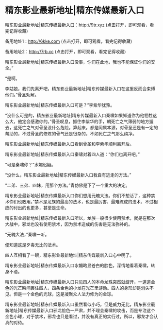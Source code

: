 # 精东影业最新地址|精东传媒最新入口

精东影业最新地址|精东传媒最新入口：http://9tr.xyz (点击打开，即可观看，看完记得收藏)

备用地址1：http://6kke.com (点击打开，即可观看，看完记得收藏)

备用地址2：http://7rb.cc (点击打开，即可观看，看完记得收藏)



精东影业最新地址|精东传媒最新入口没事，你们在此地，我也不能保证你们的安全。”

“是啊。

李姑娘，我们先离开吧，精东影业最新地址|精东传媒最新入口在这里反而会束缚他们。”骨圣劝解。

精东影业最新地址|精东传媒最新入口可是？”李紫华犹豫。

“没什么可是的，精东影业最新地址|精东传媒最新入口秦啸如果知道你为他牺牲这么大，他定会感激你的。”骨圣叹息，抓住李紫华的手，朝死亡之气薄弱的地方遁去，这死亡之气对骨圣没什么危险，算起来，都是同属本源，对骨圣还是有一定的帮助的，不过骨圣的修炼的骨气还是很杂的，不如死亡之气那么纯净。

精东影业最新地址|精东传媒最新入口看到骨圣和李紫华顺利离开后。

精东影业最新地址|精东传媒最新入口秦啸对着四人道：“你们也离开吧。”

“可是秦啸你？”水媚迟疑。

“没什么，精东影业最新地址|精东传媒最新入口我自有逃走的方法。”

“二弟、三弟、四妹，用那个方法。”青仿佛是下了一个重大的决定。

精东影业最新地址|精东传媒最新入口你们想用元魄大法。你们不想活了，这种禁术你们也敢用。”禁术是龙族的最高的法术，也是最厉害，最难练成的法术，不过相应的付出的也更多，甚至是生命。

精东影业最新地址|精东传媒最新入口所以，龙族一般很少使用禁术，就是在那次大战中，邪龙也没有使用禁术，因为禁术造成的伤害是无法弥补的。

“元魄大法，”秦啸一听。

便知道这是歹毒无比的法术。

四人互相看了一眼，精东影业最新地址|精东传媒最新入口心中明了。

精东影业最新地址|精东传媒最新入口水媚略显苍白的脸色，深情地看着秦啸，转身不语。

精东影业最新地址|精东传媒最新入口只见四人的本命龙珠突然就绽开，一道道金色的光芒瞬间裹住四人，四条金色的小龙在光芒里游动。四人的身形却是消失不见。但是一个金色的光球，这是凝聚众人法力修为的金球。

精东影业最新地址|精东传媒最新入口虽然看似小巧，但是威力无比，精东影业最新地址|精东传媒最新入口邪龙脸色一严肃，并不理会秦啸的攻击，而是专注这个金色小球，对于禁术，邪龙也只是看过，并没有真正的实行过，所以，邪龙才会认真的对待。
